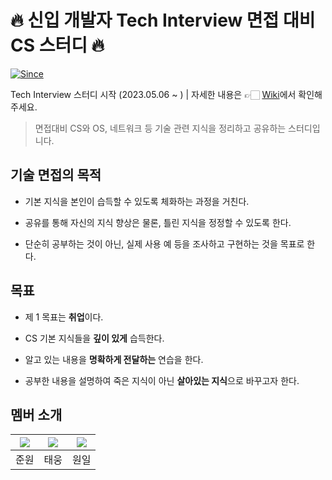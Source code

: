 # 🔥 신입 개발자 Tech Interview 면접 대비 CS 스터디 🔥

[![Since](https://img.shields.io/badge/since-2024.05.06-333333.svg?style=flat-square)](https://github.com/learning-mate-org/tech-interview-study)


Tech Interview 스터디 시작 (2023.05.06 ~ ) | 자세한 내용은 👉🏻 [Wiki](https://github.com/learning-mate-org/tech-interview-study/wiki)에서 확인해 주세요.

> 면접대비 CS와 OS, 네트워크 등 기술 관련 지식을 정리하고 공유하는 스터디입니다.

## 기술 면접의 목적

* 기본 지식을 본인이 습득할 수 있도록 체화하는 과정을 거친다.

* 공유를 통해 자신의 지식 향상은 물론, 틀린 지식을 정정할 수 있도록 한다.

* 단순히 공부하는 것이 아닌, 실제 사용 예 등을 조사하고 구현하는 것을 목표로 한다.

## 목표

* 제 1 목표는 **취업**이다.

* CS 기본 지식들을 **깊이 있게** 습득한다.

* 알고 있는 내용을 **명확하게 전달하는** 연습을 한다.

* 공부한 내용을 설명하여 죽은 지식이 아닌 **살아있는 지식**으로 바꾸고자 한다.


## 멤버 소개

|[![](https://github.com/wjdwnsdnjs13.png?width=200px)](https://github.com/wjdwnsdnjs13)|[![](https://github.com/RTUnu12.png?width=200px)](https://github.com/RTUnu12) |[![](https://github.com/Sonwon112.png?width=200px)](https://github.com/Sonwon112)|
|:---:|:---:|:---:|
| 준원 | 태웅 | 원일 |